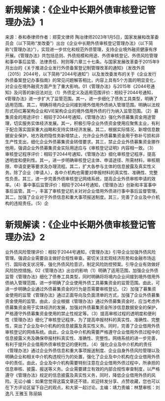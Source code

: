 # 新规解读：《企业中长期外债审核登记管理办法》1

来源：泰和泰律师作者：郑雯文律师 陶冶律师2023年1月5日，国家发展和改革委员会（以下简称“发改委”）出台《企业中长期外债审核登记管理办法》（以下简称“《管理办法》”），实现进一步优化和规范外债管理，支持企业境外融资健康有序开展。《管理办法》共包括总则、外债规模和用途、外债审核登记、外债风险管理和事中事后监管、法律责任、附则等六章三十七条。与国家发展改革委于2015年9月出台的《关于推进企业发行外债备案登记制管理改革的通知》（发改外资〔2015〕2044号，以下简称“2044号通知”）以及发改委发布的关于《企业发行外债备案登记办事指南》的常见问题解答相比，内容上具有5个方面的明显变化，对企业在境外融资方面产生了重大影响。01《管理办法》与2015年《2044号通知》及问答的新旧法对比（1）外债定义及适用范围评价：相较于2044号通知，《管理办法》进一步扩大了监管范围。其一，进一步细化了债务工具类型，明确了适用范围。其二，明确将境内企业间接到境外借用外债纳入管理范围。明确以法规形式将红筹架构企业和VIE架构企业的境外借用外债的行为纳入监管范围。（2）募集资金的用途评价：相较于2044号通知，《管理办法》强化外债募集资金用途管理，切实服务实体经济发展。其一，积极引导企业外债资金使用应聚焦主业，有利于配合落实国家重大战略和支持实体经济发展。其二，根据实际情况，新增信息数据安全保护，地方政府隐性务新增禁止，允许企业外债募集资金用于弥补亏损和非生产性支出，细化企业外债募集资金转借要求。其三，禁止企业外债募集资金挪作他用，强调企业外债募集资金实际用途应与《审核登记证明》内容相一致。（3）审核登记程序评价：相较于2044号通知，《管理办法》细化审核登记程序，提高透明度和便利性。其一，进一步明确审核登记主体、申请途径、所需材料，审核期限、申请变更等要求及办理流程。其二，扩大各参与主体的信息披露及真实性义务。除了企业（申请人），各中介机构也需要对申报材料的真实性、准确性、完整性负责。其三，进一步完善外债审核登记网络系统，提高企业外债审核申请的效率。（4）事中事后监管评价：相较于2044号通知，《管理办法》创新和丰富事中事后监管。其一，丰富了审核登记机关对对企业借用外债进行事中事后监督管理。其二，加强了企业对于外债信息和重大事项报送制度。其三，完善了企业及中介机构的违规责任。（5）企

# 新规解读：《企业中长期外债审核登记管理办法》2

业外债风险管理评价：相较于2044号通知，《管理办法》引导企业加强外债风险管理。强调企业需要自主做好合规性审查。密切关注宏观经济形势和金融市场运行、国际收支状况等，强化外债风险意识，制定风险防控预案。引导企业有效做好风险防控措施。02《管理办法》出台的影响（1）明确了适用范围，加强企业外债监管《管理办法》细化了债券工具类型，同时明确将将境内企业间接到境外借用外债纳入管理范围，进一步明确了企业使用外债工具募集资金的监管范围。由此，可进一步明确企业通过外债募集资金的行为是否需要审核登记。（2）加强了募集资金使用的监管《管理办法》通过正面导向及负面清单的方式，加强了企业外债募集资金使用的监管。由此，企业根据《管理办法》通过外债募集资金时，应当考虑外债募集资金用于实体经济的发展，加强对外债募集资金所涉信息数据安全的保护，严格遵守外债募集资金使用的禁止性规定等。（3）提高审核过程的透明度和便利性《管理办法》细化了审核登记程序，为了提高申报材料的真实性、准确性、完整性，突出了企业及中介机构的信息披露及真实性义务。同时，完善了企业借用外债审核登记的网络系统。由此，企业及中介机构需要严格遵守企业借用外债过程中的信息披露义务及确保申报材料真实性、准确性、完整性。网络系统的进一步完善，有利于提升企业借用外债审核登记的便利性。（4）强化企业及中介机构的责任《管理办法》通过企业外债信息和重大事项报送制度、企业自身外债风险管理以及明确企业和相关中介机构违规行为的处置，强化了企业及中介机构在企业借用外债中的责任。由此，企业及中介机构需要特别注意在企业借用外债过程中，所承担的信息审核、披露、报送等义务。企业需要建立有效的内部合规性审查制度，以严格遵守《管理办法》规定的信息披露及真实性义务，同时，降低企业借用外债的风险。无讼小编：如果您觉得这篇文章还不错，欢迎转发分享、点赞收藏，您也可以在下方评论区留下自己的观点，和大家一起讨论。主编：靖力责编：林慧审核：刘逸凡 王雅玉 陈丽娟 

